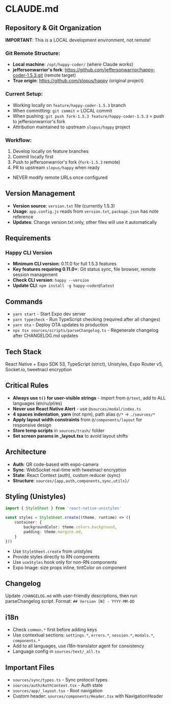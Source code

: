 # CLAUDE.md

## Repository & Git Organization
**IMPORTANT**: This is a LOCAL development environment, not remote!

### Git Remote Structure:
- **Local machine**: `/opt/happy-coder/` (where Claude works)
- **jeffersonwarrior's fork**: https://github.com/jeffersonwarrior/happy-coder-1.5.3.git (remote target)
- **True origin**: https://github.com/slopus/happy (original project)

### Current Setup:
- Working locally on `feature/happy-coder-1.5.3` branch
- When committing: `git commit` = LOCAL commit
- When pushing: `git push fork-1.5.3 feature/happy-coder-1.5.3` = push to jeffersonwarrior's fork
- Attribution maintained to upstream `slopus/happy` project

### Workflow:
1. Develop locally on feature branches
2. Commit locally first
3. Push to jeffersonwarrior's fork (`fork-1.5.3` remote)
4. PR to upstream `slopus/happy` when ready
- NEVER modify remote URLs once configured

## Version Management
- **Version source**: `version.txt` file (currently 1.5.3)
- **Usage**: `app.config.js` reads from `version.txt`, `package.json` has note reference
- **Updates**: Change version.txt only, other files will use it automatically

## Requirements

### Happy CLI Version
- **Minimum CLI version**: 0.11.0 for full 1.5.3 features
- **Key features requiring 0.11.0+**: Git status sync, file browser, remote session management
- **Check CLI version**: `happy --version`
- **Update CLI**: `npm install -g happy-coder@latest`

## Commands
- `yarn start` - Start Expo dev server
- `yarn typecheck` - Run TypeScript checking (required after all changes)
- `yarn ota` - Deploy OTA updates to production
- `npx tsx sources/scripts/parseChangelog.ts` - Regenerate changelog after CHANGELOG.md updates

## Tech Stack
React Native + Expo SDK 53, TypeScript (strict), Unistyles, Expo Router v5, Socket.io, tweetnacl encryption

## Critical Rules
- **Always use `t()` for user-visible strings** - import from `@/text`, add to ALL languages (en/ru/pl/es)
- **Never use React Native Alert** - use `@sources/modal/index.ts`
- **4 spaces indentation**, **yarn** (not npm), path alias `@/*` → `./sources/*`
- **Apply layout width constraints** from `@/components/layout` for responsive design
- **Store temp scripts** in `sources/trash/` folder
- **Set screen params in _layout.tsx** to avoid layout shifts

## Architecture
- **Auth**: QR code-based with expo-camera
- **Sync**: WebSocket real-time with tweetnacl encryption
- **State**: React Context (auth), custom reducer (sync)
- **Structure**: `sources/{app,auth,components,sync,utils}/`

## Styling (Unistyles)
```typescript
import { StyleSheet } from 'react-native-unistyles'

const styles = StyleSheet.create((theme, runtime) => ({
    container: {
        backgroundColor: theme.colors.background,
        padding: theme.margins.md,
    }
}))
```
- Use `StyleSheet.create` from unistyles
- Provide styles directly to RN components
- Use `useStyles` hook only for non-RN components
- Expo Image: size props inline, tintColor on component

## Changelog
Update `/CHANGELOG.md` with user-friendly descriptions, then run parseChangelog script. Format: `## Version [N] - YYYY-MM-DD`

## i18n
- Check `common.*` first before adding keys
- Use contextual sections: `settings.*`, `errors.*`, `session.*`, `modals.*`, `components.*`
- Add to all languages, use i18n-translator agent for consistency
- Language config in `sources/text/_all.ts`

## Important Files
- `sources/sync/types.ts` - Sync protocol types
- `sources/auth/AuthContext.tsx` - Auth state
- `sources/app/_layout.tsx` - Root navigation
- Custom header: `sources/components/Header.tsx` with NavigationHeader
